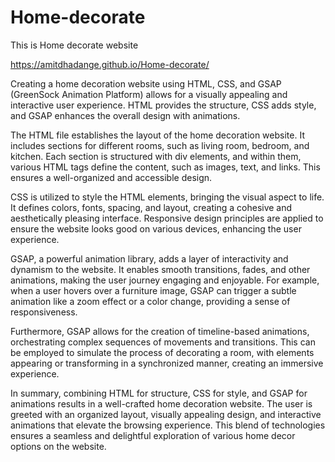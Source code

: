 # Home-decorate
This is Home decorate website


https://amitdhadange.github.io/Home-decorate/


Creating a home decoration website using HTML, CSS, and GSAP (GreenSock Animation Platform) allows for a visually appealing and interactive user experience. HTML provides the structure, CSS adds style, and GSAP enhances the overall design with animations.

The HTML file establishes the layout of the home decoration website. It includes sections for different rooms, such as living room, bedroom, and kitchen. Each section is structured with div elements, and within them, various HTML tags define the content, such as images, text, and links. This ensures a well-organized and accessible design.

CSS is utilized to style the HTML elements, bringing the visual aspect to life. It defines colors, fonts, spacing, and layout, creating a cohesive and aesthetically pleasing interface. Responsive design principles are applied to ensure the website looks good on various devices, enhancing the user experience.

GSAP, a powerful animation library, adds a layer of interactivity and dynamism to the website. It enables smooth transitions, fades, and other animations, making the user journey engaging and enjoyable. For example, when a user hovers over a furniture image, GSAP can trigger a subtle animation like a zoom effect or a color change, providing a sense of responsiveness.

Furthermore, GSAP allows for the creation of timeline-based animations, orchestrating complex sequences of movements and transitions. This can be employed to simulate the process of decorating a room, with elements appearing or transforming in a synchronized manner, creating an immersive experience.

In summary, combining HTML for structure, CSS for style, and GSAP for animations results in a well-crafted home decoration website. The user is greeted with an organized layout, visually appealing design, and interactive animations that elevate the browsing experience. This blend of technologies ensures a seamless and delightful exploration of various home decor options on the website.
